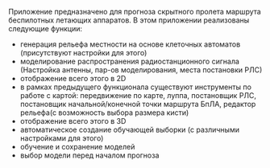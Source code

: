 Приложение предназначено для прогноза скрытного пролета маршрута беспилотных летающих аппаратов. 
В этом приложении реализованы следующие функции: 
- генерация рельефа местности на основе клеточных автоматов (присутствуют настройки для этого)
- моделирование раcпространения радиостанционного сигнала (Настройка антенны, пар-ов моделирования, места постановки РЛС) 
- отображение всего этого в 2D
- в рамках предыдущего функционала существуют инструменты по работе с картой: передвижение по карте, луппа, постановщик РЛС, постановщик начальной/конечной точки маршрута БпЛА, редактор рельефа(с возможность выбора размера кисти)
- отображение всего этого в 3D
- автоматическое создание обучающей выборки (с различными настройками для этого)
- обучение и сохранение моделей
- выбор модели перед началом прогноза
